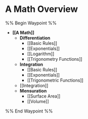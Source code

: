 # A Math Overview

%% Begin Waypoint %%
- **[[A Math]]**
	- **Differentiation**
		- [[Basic Rules]]
		- [[Exponentials]]
		- [[Logarithm]]
		- [[Trigonometry Functions]]
	- **Integration**
		- [[Basic Rules]]
		- [[Exponentials]]
		- [[Trigonometric Functions]]
	- [[Integration]]
	- **Mensuration**
		- [[Surface Area]]
		- [[Volume]]

%% End Waypoint %%